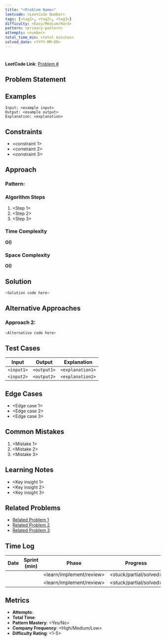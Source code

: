 ```yaml
---
title: "<Problem Name>"
leetcode: <LeetCode Number>
tags: [<tag1>, <tag2>, <tag3>]
difficulty: <Easy/Medium/Hard>
pattern: <primary-pattern>
attempts: <number>
total_time_min: <total minutes>
solved_date: <YYYY-MM-DD>
---
```


# <Problem Name>

**LeetCode Link**: [Problem #<Number>](https://leetcode.com/problems/<problem-slug>/)

## Problem Statement

<Copy the problem statement here>

## Examples

```
Input: <example input>
Output: <example output>
Explanation: <explanation>
```

## Constraints

- <constraint 1>
- <constraint 2>
- <constraint 3>

## Approach

### Pattern: <Primary Pattern>

<Detailed explanation of the approach>

### Algorithm Steps

1. <Step 1>
2. <Step 2>
3. <Step 3>

### Time Complexity
**O(<complexity>)**

<Explanation of time complexity>

### Space Complexity
**O(<complexity>)**

<Explanation of space complexity>

## Solution

```cpp
<Solution code here>
```

## Alternative Approaches

### Approach 2: <Alternative Pattern>
<Brief description>

```cpp
<Alternative code here>
```

## Test Cases

| Input | Output | Explanation |
|-------|--------|-------------|
| `<input1>` | `<output1>` | `<explanation1>` |
| `<input2>` | `<output2>` | `<explanation2>` |

## Edge Cases

- <Edge case 1>
- <Edge case 2>
- <Edge case 3>

## Common Mistakes

1. <Mistake 1>
2. <Mistake 2>
3. <Mistake 3>

## Learning Notes

- <Key insight 1>
- <Key insight 2>
- <Key insight 3>

## Related Problems

- [Related Problem 1](link)
- [Related Problem 2](link)
- [Related Problem 3](link)

## Time Log

| Date | Sprint (min) | Phase | Progress | Notes |
|------|--------------|-------|----------|-------|
| <YYYY-MM-DD> | <duration> | <learn/implement/review> | <stuck/partial/solved> | <notes> |
| <YYYY-MM-DD> | <duration> | <learn/implement/review> | <stuck/partial/solved> | <notes> |

## Metrics

- **Attempts**: <number>
- **Total Time**: <total minutes>
- **Pattern Mastery**: <Yes/No>
- **Company Frequency**: <High/Medium/Low>
- **Difficulty Rating**: <1-5>
